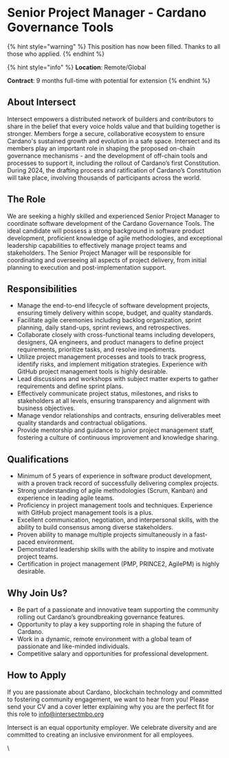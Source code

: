 # Senior Project Manager - Cardano Governance Tools

{% hint style="warning" %}
This position has now been filled. Thanks to all those who applied.
{% endhint %}

{% hint style="info" %}
**Location**: Remote/Global

**Contract**: 9 months full-time with potential for extension
{% endhint %}

## About Intersect

Intersect empowers a distributed network of builders and contributors to share in the belief that every voice holds value and that building together is stronger. Members forge a secure, collaborative ecosystem to ensure Cardano's sustained growth and evolution in a safe space. Intersect and its members play an important role in shaping the proposed on-chain governance mechanisms - and the development of off-chain tools and processes to support it, including the rollout of Cardano’s first Constitution. During 2024, the drafting process and ratification of Cardano’s Constitution will take place, involving thousands of participants across the world.&#x20;

## The Role

We are seeking a highly skilled and experienced Senior Project Manager to coordinate software development of the Cardano Governance Tools. The ideal candidate will possess a strong background in software product development, proficient knowledge of agile methodologies, and exceptional leadership capabilities to effectively manage project teams and stakeholders. The Senior Project Manager will be responsible for coordinating and overseeing all aspects of project delivery, from initial planning to execution and post-implementation support.

## Responsibilities

* Manage the end-to-end lifecycle of software development projects, ensuring timely delivery within scope, budget, and quality standards.
* Facilitate agile ceremonies including backlog organization, sprint planning, daily stand-ups, sprint reviews, and retrospectives.
* Collaborate closely with cross-functional teams including developers, designers, QA engineers, and product managers to define project requirements, prioritize tasks, and resolve impediments.
* Utilize project management processes and tools to track progress, identify risks, and implement mitigation strategies. Experience with GitHub project management tools is highly desirable.
* Lead discussions and workshops with subject matter experts to gather requirements and define sprint plans.
* Effectively communicate project status, milestones, and risks to stakeholders at all levels, ensuring transparency and alignment with business objectives.
* Manage vendor relationships and contracts, ensuring deliverables meet quality standards and contractual obligations.
* Provide mentorship and guidance to junior project management staff, fostering a culture of continuous improvement and knowledge sharing.

## Qualifications

* Minimum of 5 years of experience in software product development, with a proven track record of successfully delivering complex projects.
* Strong understanding of agile methodologies (Scrum, Kanban) and experience in leading agile teams.
* Proficiency in project management tools and techniques. Experience with GitHub project management tools is a plus.
* Excellent communication, negotiation, and interpersonal skills, with the ability to build consensus among diverse stakeholders.
* Proven ability to manage multiple projects simultaneously in a fast-paced environment.
* Demonstrated leadership skills with the ability to inspire and motivate project teams.
* Certification in project management (PMP, PRINCE2, AgilePM) is highly desirable.

## Why Join Us?

* Be part of a passionate and innovative team supporting the community rolling out Cardano’s groundbreaking governance features.
* Opportunity to play a key supporting role in shaping the future of Cardano.
* Work in a dynamic, remote environment with a global team of passionate and like-minded individuals.
* Competitive salary and opportunities for professional development.

## How to Apply

If you are passionate about Cardano, blockchain technology and committed to fostering community engagement, we want to hear from you! Please send your CV and a cover letter explaining why you are the perfect fit for this role to [info@intersectmbo.org](mailto:info@intersectmbo.org)

Intersect is an equal opportunity employer. We celebrate diversity and are committed to creating an inclusive environment for all employees.

\
